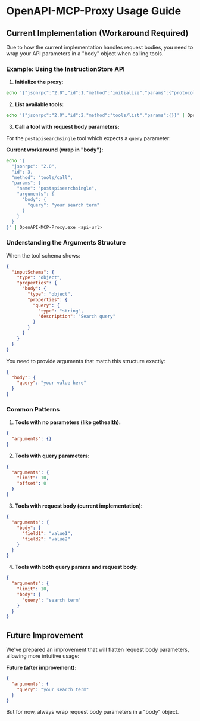 # OpenAPI-MCP-Proxy Usage Guide

## Current Implementation (Workaround Required)

Due to how the current implementation handles request bodies, you need to wrap your API parameters in a "body" object when calling tools.

### Example: Using the InstructionStore API

1. **Initialize the proxy:**
```bash
echo '{"jsonrpc":"2.0","id":1,"method":"initialize","params":{"protocolVersion":"2024-11-05","capabilities":{},"clientInfo":{"name":"test","version":"1.0.0"}}}' | OpenAPI-MCP-Proxy.exe <api-url>
```

2. **List available tools:**
```bash
echo '{"jsonrpc":"2.0","id":2,"method":"tools/list","params":{}}' | OpenAPI-MCP-Proxy.exe <api-url>
```

3. **Call a tool with request body parameters:**

For the `postapisearchsingle` tool which expects a `query` parameter:

**Current workaround (wrap in "body"):**
```bash
echo '{
  "jsonrpc": "2.0",
  "id": 3,
  "method": "tools/call",
  "params": {
    "name": "postapisearchsingle",
    "arguments": {
      "body": {
        "query": "your search term"
      }
    }
  }
}' | OpenAPI-MCP-Proxy.exe <api-url>
```

### Understanding the Arguments Structure

When the tool schema shows:
```json
{
  "inputSchema": {
    "type": "object",
    "properties": {
      "body": {
        "type": "object",
        "properties": {
          "query": {
            "type": "string",
            "description": "Search query"
          }
        }
      }
    }
  }
}
```

You need to provide arguments that match this structure exactly:
```json
{
  "body": {
    "query": "your value here"
  }
}
```

### Common Patterns

1. **Tools with no parameters (like gethealth):**
```json
{
  "arguments": {}
}
```

2. **Tools with query parameters:**
```json
{
  "arguments": {
    "limit": 10,
    "offset": 0
  }
}
```

3. **Tools with request body (current implementation):**
```json
{
  "arguments": {
    "body": {
      "field1": "value1",
      "field2": "value2"
    }
  }
}
```

4. **Tools with both query params and request body:**
```json
{
  "arguments": {
    "limit": 10,
    "body": {
      "query": "search term"
    }
  }
}
```

## Future Improvement

We've prepared an improvement that will flatten request body parameters, allowing more intuitive usage:

**Future (after improvement):**
```json
{
  "arguments": {
    "query": "your search term"
  }
}
```

But for now, always wrap request body parameters in a "body" object.